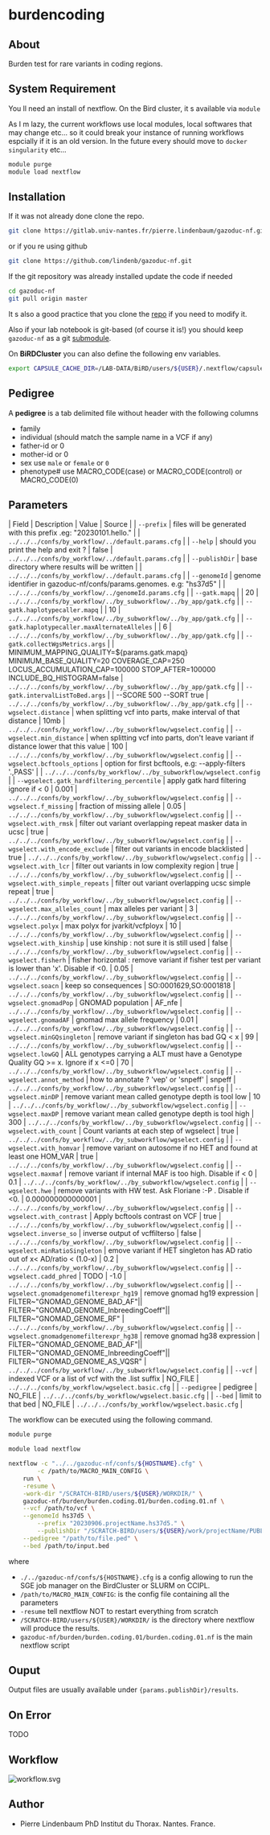 


# burdencoding


## About


Burden test for rare variants in coding regions.



## System Requirement


You ll need an install of nextflow. On the Bird cluster, it s available via `module`

As I m lazy, the current workflows use local modules, local softwares that may change etc... so it could break your instance of running workflows espcially if it is an old version.
In the future every should move to  `docker` `singularity` etc...


```bash
module purge
module load nextflow
```

## Installation


If it was not already done clone the repo.

```bash
git clone https://gitlab.univ-nantes.fr/pierre.lindenbaum/gazoduc-nf.git
```

or if you re using github

```bash
git clone https://github.com/lindenb/gazoduc-nf.git
```

If the git repository was already installed update the code if needed

```bash
cd gazoduc-nf
git pull origin master
```

It s also a good practice that you clone the [repo](https://git-scm.com/book/en/v2/Git-Basics-Getting-a-Git-Repository) if you need to modify it.

Also if your lab notebook is git-based (of course it is!) you should keep `gazoduc-nf` as a git [submodule](https://git-scm.com/book/en/v2/Git-Tools-Submodules).


On **BiRDCluster** you can also define the following env variables.
```bash
export CAPSULE_CACHE_DIR=/LAB-DATA/BiRD/users/${USER}/.nextflow/capsule
```





## Pedigree


A **pedigree** is a tab delimited file without header with the following columns
 
 * family
 * individual (should match the sample name in a VCF  if any)
 * father-id or 0
 * mother-id or 0
 * sex use  `male`  or  `female` or  `0`
 * phenotype# use MACRO_CODE(case) or MACRO_CODE(control) or MACRO_CODE(0)



## Parameters


| Field | Description | Value | Source |
| `--prefix` | files will be generated with this prefix .eg: "20230101.hello." |  | `../../../confs/by_workflow/../default.params.cfg` |
| `--help` | should you print the help and exit ? | false | `../../../confs/by_workflow/../default.params.cfg` |
| `--publishDir` | base directory where results will be written |  | `../../../confs/by_workflow/../default.params.cfg` |
| `--genomeId` | genome identifier in gazoduc-nf/confs/params.genomes. e.g: "hs37d5" |  | `../../../confs/by_workflow/../genomeId.params.cfg` |
| `--gatk.mapq` |  | 20 | `../../../confs/by_workflow/../by_subworkflow/../by_app/gatk.cfg` |
| `--gatk.haplotypecaller.mapq` |  | 10 | `../../../confs/by_workflow/../by_subworkflow/../by_app/gatk.cfg` |
| `--gatk.haplotypecaller.maxAlternateAlleles` |  | 6 | `../../../confs/by_workflow/../by_subworkflow/../by_app/gatk.cfg` |
| `--gatk.collectWgsMetrics.args` |  |  MINIMUM_MAPPING_QUALITY=${params.gatk.mapq} MINIMUM_BASE_QUALITY=20 COVERAGE_CAP=250 LOCUS_ACCUMULATION_CAP=100000 STOP_AFTER=100000 INCLUDE_BQ_HISTOGRAM=false | `../../../confs/by_workflow/../by_subworkflow/../by_app/gatk.cfg` |
| `--gatk.intervalListToBed.args` |  |  --SCORE 500 --SORT true | `../../../confs/by_workflow/../by_subworkflow/../by_app/gatk.cfg` |
| `--wgselect.distance` | when splitting vcf into parts, make interval of that distance | 10mb | `../../../confs/by_workflow/../by_subworkflow/wgselect.config` |
| `--wgselect.min_distance` | when splitting vcf into parts, don't leave variant if distance lower that this value | 100 | `../../../confs/by_workflow/../by_subworkflow/wgselect.config` |
| `--wgselect.bcftools_options` | option for first bcftools, e.g: --apply-filters '.,PASS' |  | `../../../confs/by_workflow/../by_subworkflow/wgselect.config` |
| `--wgselect.gatk_hardfiltering_percentile` | apply gatk hard filtering ignore if < 0 | 0.001 | `../../../confs/by_workflow/../by_subworkflow/wgselect.config` |
| `--wgselect.f_missing` | fraction of missing allele | 0.05 | `../../../confs/by_workflow/../by_subworkflow/wgselect.config` |
| `--wgselect.with_rmsk` | filter out variant overlapping repeat masker data in ucsc | true | `../../../confs/by_workflow/../by_subworkflow/wgselect.config` |
| `--wgselect.with_encode_exclude` | filter out variants in encode blacklisted | true | `../../../confs/by_workflow/../by_subworkflow/wgselect.config` |
| `--wgselect.with_lcr` | filter out variants in low complexity region | true | `../../../confs/by_workflow/../by_subworkflow/wgselect.config` |
| `--wgselect.with_simple_repeats` | filter out variant overlapping  ucsc  simple repeat | true | `../../../confs/by_workflow/../by_subworkflow/wgselect.config` |
| `--wgselect.max_alleles_count` | max alleles per variant | 3 | `../../../confs/by_workflow/../by_subworkflow/wgselect.config` |
| `--wgselect.polyx` | max polyx for jvarkit/vcfployx | 10 | `../../../confs/by_workflow/../by_subworkflow/wgselect.config` |
| `--wgselect.with_kinship` | use kinship : not sure it is still used | false | `../../../confs/by_workflow/../by_subworkflow/wgselect.config` |
| `--wgselect.fisherh` | fisher horizontal : remove variant if fisher test per variant is lower than 'x'. Disable if <0. | 0.05 | `../../../confs/by_workflow/../by_subworkflow/wgselect.config` |
| `--wgselect.soacn` | keep so consequences | SO:0001629,SO:0001818 | `../../../confs/by_workflow/../by_subworkflow/wgselect.config` |
| `--wgselect.gnomadPop` | GNOMAD population | AF_nfe | `../../../confs/by_workflow/../by_subworkflow/wgselect.config` |
| `--wgselect.gnomadAF` | gnomad max allele frequency | 0.01 | `../../../confs/by_workflow/../by_subworkflow/wgselect.config` |
| `--wgselect.minGQsingleton` | remove variant if singleton has bad GQ < x | 99 | `../../../confs/by_workflow/../by_subworkflow/wgselect.config` |
| `--wgselect.lowGQ` | ALL genotypes carrying a ALT must have a Genotype Quality GQ >= x. Ignore if x <=0 | 70 | `../../../confs/by_workflow/../by_subworkflow/wgselect.config` |
| `--wgselect.annot_method` | how to annotate ? 'vep' or 'snpeff' | snpeff | `../../../confs/by_workflow/../by_subworkflow/wgselect.config` |
| `--wgselect.minDP` | remove variant mean called genotype depth is tool low | 10 | `../../../confs/by_workflow/../by_subworkflow/wgselect.config` |
| `--wgselect.maxDP` | remove variant mean called genotype depth is tool high | 300 | `../../../confs/by_workflow/../by_subworkflow/wgselect.config` |
| `--wgselect.with_count` | Count variants at each step of wgselect | true | `../../../confs/by_workflow/../by_subworkflow/wgselect.config` |
| `--wgselect.with_homvar` | remove variant on autosome if no HET and found at least one HOM_VAR | true | `../../../confs/by_workflow/../by_subworkflow/wgselect.config` |
| `--wgselect.maxmaf` | remove variant if internal MAF is too high. Disable if < 0 | 0.1 | `../../../confs/by_workflow/../by_subworkflow/wgselect.config` |
| `--wgselect.hwe` | remove variants with HW test. Ask Floriane :-P . Disable if <0. | 0.000000000000001 | `../../../confs/by_workflow/../by_subworkflow/wgselect.config` |
| `--wgselect.with_contrast` | Apply bcftools contrast on VCF | true | `../../../confs/by_workflow/../by_subworkflow/wgselect.config` |
| `--wgselect.inverse_so` | inverse output of vcffilterso | false | `../../../confs/by_workflow/../by_subworkflow/wgselect.config` |
| `--wgselect.minRatioSingleton` | emove variant if HET singleton has AD ratio out of x< AD/ratio < (1.0-x) | 0.2 | `../../../confs/by_workflow/../by_subworkflow/wgselect.config` |
| `--wgselect.cadd_phred` | TODO | -1.0 | `../../../confs/by_workflow/../by_subworkflow/wgselect.config` |
| `--wgselect.gnomadgenomefilterexpr_hg19` | remove gnomad hg19 expression | FILTER~\"GNOMAD_GENOME_BAD_AF\"&#124;&#124; FILTER~\"GNOMAD_GENOME_InbreedingCoeff\"&#124;&#124; FILTER~\"GNOMAD_GENOME_RF\" | `../../../confs/by_workflow/../by_subworkflow/wgselect.config` |
| `--wgselect.gnomadgenomefilterexpr_hg38` | remove gnomad hg38 expression | FILTER~\"GNOMAD_GENOME_BAD_AF\"&#124;&#124; FILTER~\"GNOMAD_GENOME_InbreedingCoeff\"&#124;&#124; FILTER~\"GNOMAD_GENOME_AS_VQSR\" | `../../../confs/by_workflow/../by_subworkflow/wgselect.config` |
| `--vcf` | indexed VCF or a list of vcf with the .list suffix | NO_FILE | `../../../confs/by_workflow/wgselect.basic.cfg` |
| `--pedigree` | pedigree | NO_FILE | `../../../confs/by_workflow/wgselect.basic.cfg` |
| `--bed` | limit to that bed | NO_FILE | `../../../confs/by_workflow/wgselect.basic.cfg` |




The workflow can be executed using the following command.

```bash
module purge

module load nextflow

nextflow -c "../../gazoduc-nf/confs/${HOSTNAME}.cfg" \
        -c /path/to/MACRO_MAIN_CONFIG \
	run \
	-resume \
	-work-dir "/SCRATCH-BIRD/users/${USER}/WORKDIR/" \
	gazoduc-nf/burden/burden.coding.01/burden.coding.01.nf \
	--vcf /path/to/vcf \
	--genomeId hs37d5 \
        --prefix "20230906.projectName.hs37d5." \
        --publishDir "/SCRATCH-BIRD/users/${USER}/work/projectName/PUBLISH" \
	--pedigree "/path/to/file.ped" \
	--bed /path/to/input.bed 


```

where 

 - `./../gazoduc-nf/confs/${HOSTNAME}.cfg` is a config allowing to run the SGE job manager on the BirdCluster or SLURM on CCIPL.
 - `/path/to/MACRO_MAIN_CONFIG`: is the config file containing all the parameters
 - `-resume` tell nextflow NOT to restart everything from scratch
 - `/SCRATCH-BIRD/users/${USER}/WORKDIR/` is the directory where nextflow will produce the results.
 - `gazoduc-nf/burden/burden.coding.01/burden.coding.01.nf` is the main nextflow script








## Ouput



Output files are usually available under `{params.publishDir}/results`.

## On Error


TODO

## Workflow


![workflow.svg](workflow.svg)

## Author


 + Pierre Lindenbaum PhD Institut du Thorax. Nantes. France.


